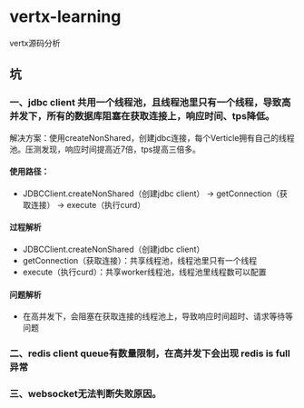 # vertx-learning
vertx源码分析

## 坑
### 一、jdbc client 共用一个线程池，且线程池里只有一个线程，导致高并发下，所有的数据库阻塞在获取连接上，响应时间、tps降低。
解决方案：使用createNonShared，创建jdbc连接，每个Verticle拥有自己的线程池。压测发现，响应时间提高近7倍，tps提高三倍多。

#### 使用路径：
- JDBCClient.createNonShared（创建jdbc client） -> getConnection（获取连接） -> execute（执行curd）
#### 过程解析
- JDBCClient.createNonShared（创建jdbc client）
- getConnection（获取连接）：共享线程池，线程池里只有一个线程
- execute（执行curd）：共享worker线程池，线程池里线程数可以配置
#### 问题解析
- 在高并发下，会阻塞在获取连接的线程池上，导致响应时间超时、请求等待等问题

### 二、redis client queue有数量限制，在高并发下会出现 redis is full异常

### 三、websocket无法判断失败原因。
